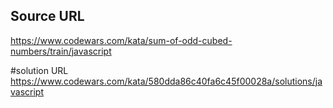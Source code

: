 ## Source URL
https://www.codewars.com/kata/sum-of-odd-cubed-numbers/train/javascript


#solution URL
https://www.codewars.com/kata/580dda86c40fa6c45f00028a/solutions/javascript